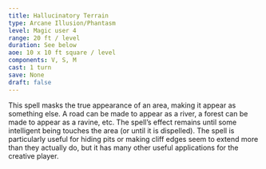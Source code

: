 ```yaml
---
title: Hallucinatory Terrain
type: Arcane Illusion/Phantasm
level: Magic user 4
range: 20 ft / level
duration: See below
aoe: 10 x 10 ft square / level
components: V, S, M
cast: 1 turn 
save: None
draft: false
---
```


This spell masks the true appearance of an area, making it appear as something else. A road can be made to appear as a river, a forest can be made to appear as a ravine, etc. The spell’s effect remains until some intelligent being touches the area (or until it is dispelled). The spell is particularly useful for hiding pits or making cliff edges seem to extend more than they actually do, but it has many other useful applications for the creative player.